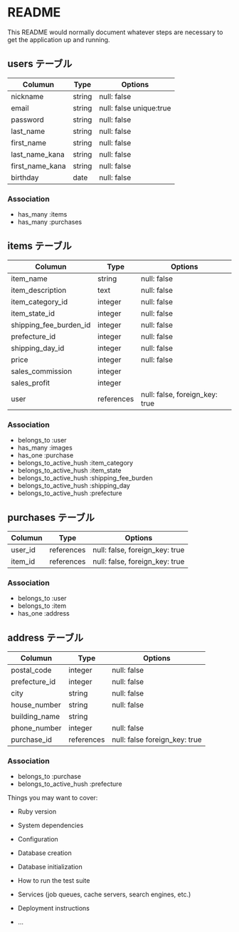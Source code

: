# README

This README would normally document whatever steps are necessary to get the
application up and running.

## users テーブル

| Columun          | Type    | Options                 |
| ---------------- | ------- | ----------------------- |
| nickname         | string  | null: false             |
| email            | string  | null: false unique:true |
| password         | string  | null: false             |
| last_name        | string  | null: false             |
| first_name       | string  | null: false             |
| last_name_kana   | string  | null: false             |
| first_name_kana  | string  | null: false             |
| birthday         | date    | null: false             |

### Association

- has_many :items
- has_many :purchases

##  items テーブル

| Columun                | Type       | Options                        |
| ---------------------- | ---------- | ------------------------------ |
| item_name              | string     | null: false                    |
| item_description       | text       | null: false                    |
| item_category_id       | integer    | null: false                    |
| item_state_id          | integer    | null: false                    |
| shipping_fee_burden_id | integer    | null: false                    |
| prefecture_id          | integer    | null: false                    |
| shipping_day_id        | integer    | null: false                    |
| price                  | integer    | null: false                    |
| sales_commission       | integer    |                                |
| sales_profit           | integer    |                                |
| user                   | references | null: false, foreign_key: true |

### Association

- belongs_to :user
- has_many :images
- has_one :purchase
- belongs_to_active_hush :item_category
- belongs_to_active_hush :item_state
- belongs_to_active_hush :shipping_fee_burden
- belongs_to_active_hush :shipping_day
- belongs_to_active_hush :prefecture

## purchases テーブル

| Columun | Type       | Options                        |
| ------- | ---------- | ------------------------------ |
| user_id | references | null: false, foreign_key: true |
| item_id | references | null: false, foreign_key: true |

### Association

- belongs_to :user
- belongs_to :item
- has_one :address

## address テーブル

| Columun       | Type       | Options                       |
| ------------- | ---------- | ----------------------------- |
| postal_code   | integer    | null: false                   |
| prefecture_id | integer    | null: false                   |
| city          | string     | null: false                   |
| house_number  | string     | null: false                   |
| building_name | string     |                               |
| phone_number  | integer    | null: false                   |
| purchase_id   | references | null: false foreign_key: true |

### Association

- belongs_to :purchase
- belongs_to_active_hush :prefecture


Things you may want to cover:

* Ruby version

* System dependencies

* Configuration

* Database creation

* Database initialization

* How to run the test suite

* Services (job queues, cache servers, search engines, etc.)

* Deployment instructions

* ...
